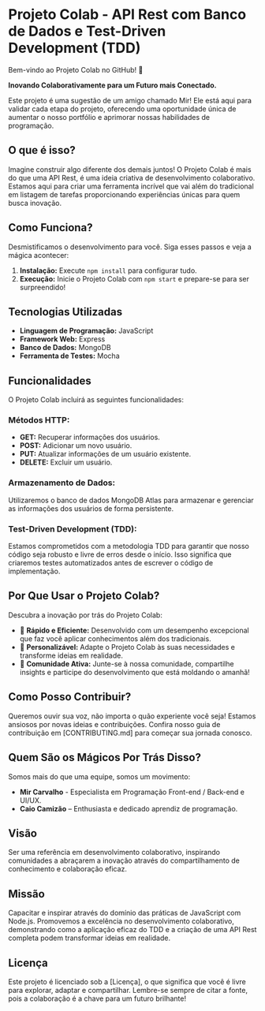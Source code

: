 # Projeto Colab - API Rest com Banco de Dados e Test-Driven Development (TDD)

Bem-vindo ao Projeto Colab no GitHub! 🚀

**Inovando Colaborativamente para um Futuro mais Conectado.**

Este projeto é uma sugestão de um amigo chamado Mir! Ele está aqui para validar cada etapa do projeto, oferecendo uma oportunidade única de aumentar o nosso portfólio e aprimorar nossas habilidades de programação.

## O que é isso?

Imagine construir algo diferente dos demais juntos! O Projeto Colab é mais do que uma API Rest, é uma ideia criativa de desenvolvimento colaborativo. Estamos aqui para criar uma ferramenta incrível que vai além do tradicional em listagem de tarefas proporcionando experiências únicas para quem busca inovação.

## Como Funciona?

Desmistificamos o desenvolvimento para você. Siga esses passos e veja a mágica acontecer:

1. **Instalação:** Execute `npm install` para configurar tudo.
2. **Execução:** Inicie o Projeto Colab com `npm start` e prepare-se para ser surpreendido!

## Tecnologias Utilizadas

- **Linguagem de Programação:** JavaScript
- **Framework Web:** Express
- **Banco de Dados:** MongoDB
- **Ferramenta de Testes:** Mocha

## Funcionalidades

O Projeto Colab incluirá as seguintes funcionalidades:

### Métodos HTTP:

- **GET:** Recuperar informações dos usuários.
- **POST:** Adicionar um novo usuário.
- **PUT:** Atualizar informações de um usuário existente.
- **DELETE:** Excluir um usuário.

### Armazenamento de Dados:

Utilizaremos o banco de dados MongoDB Atlas para armazenar e gerenciar as informações dos usuários de forma persistente.

### Test-Driven Development (TDD):

Estamos comprometidos com a metodologia TDD para garantir que nosso código seja robusto e livre de erros desde o início. Isso significa que criaremos testes automatizados antes de escrever o código de implementação.

## Por Que Usar o Projeto Colab?

Descubra a inovação por trás do Projeto Colab:

- 🚀 **Rápido e Eficiente:** Desenvolvido com um desempenho excepcional que faz você aplicar conhecimentos além dos tradicionais.
- 🌈 **Personalizável:** Adapte o Projeto Colab às suas necessidades e transforme ideias em realidade.
- 🤝 **Comunidade Ativa:** Junte-se à nossa comunidade, compartilhe insights e participe do desenvolvimento que está moldando o amanhã!

## Como Posso Contribuir?

Queremos ouvir sua voz, não importa o quão experiente você seja! Estamos ansiosos por novas ideias e contribuições. Confira nosso guia de contribuição em [CONTRIBUTING.md] para começar sua jornada conosco.

## Quem São os Mágicos Por Trás Disso?

Somos mais do que uma equipe, somos um movimento:

- **Mir Carvalho** - Especialista em Programação Front-end / Back-end e UI/UX.
- **Caio Camizão** – Enthusiasta e dedicado aprendiz de programação.

## Visão

Ser uma referência em desenvolvimento colaborativo, inspirando comunidades a abraçarem a inovação através do compartilhamento de conhecimento e colaboração eficaz.

## Missão

Capacitar e inspirar através do domínio das práticas de JavaScript com Node.js. Promovemos a excelência no desenvolvimento colaborativo, demonstrando como a aplicação eficaz do TDD e a criação de uma API Rest completa podem transformar ideias em realidade.

## Licença

Este projeto é licenciado sob a [Licença], o que significa que você é livre para explorar, adaptar e compartilhar. Lembre-se sempre de citar a fonte, pois a colaboração é a chave para um futuro brilhante!
